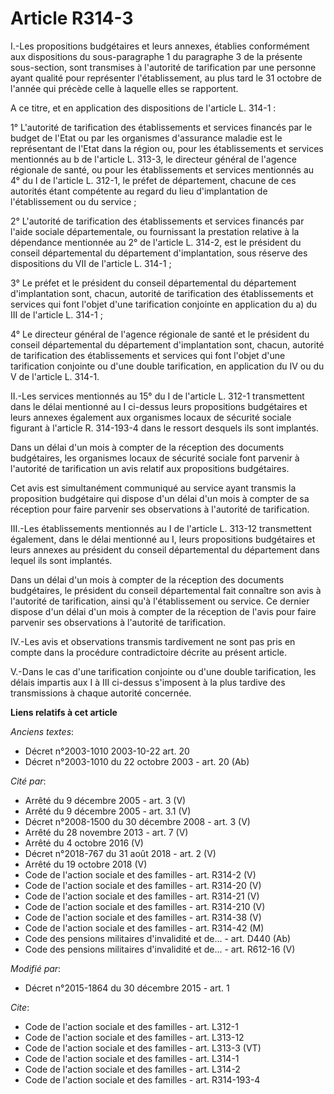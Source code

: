 # Article R314-3

I.-Les propositions budgétaires et leurs annexes, établies conformément aux dispositions du sous-paragraphe 1 du paragraphe 3
de la présente sous-section, sont transmises à l'autorité de tarification par une personne ayant qualité pour représenter
l'établissement, au plus tard le 31 octobre de l'année qui précède celle à laquelle elles se rapportent. 

A ce titre, et en application des dispositions de l'article L. 314-1 : 

1° L'autorité de tarification des établissements et services financés par le budget de l'Etat ou par les organismes
d'assurance maladie est le représentant de l'Etat dans la région ou, pour les établissements et services mentionnés au b de
l'article L. 313-3, le directeur général de l'agence régionale de santé, ou pour les établissements et services mentionnés au
4° du I de l'article L. 312-1, le préfet de département, chacune de ces autorités étant compétente au regard du lieu
d'implantation de l'établissement ou du service ; 

2° L'autorité de tarification des établissements et services financés par l'aide sociale départementale, ou fournissant la
prestation relative à la dépendance mentionnée au 2° de l'article L. 314-2, est le président du conseil départemental du
département d'implantation, sous réserve des dispositions du VII de l'article L. 314-1 ; 

3° Le préfet et le président du conseil départemental du département d'implantation sont, chacun, autorité de tarification
des établissements et services qui font l'objet d'une tarification conjointe en application du a) du III de l'article L.
314-1 ; 

4° Le directeur général de l'agence régionale de santé et le président du conseil départemental du département d'implantation
sont, chacun, autorité de tarification des établissements et services qui font l'objet d'une tarification conjointe ou d'une
double tarification, en application du IV ou du V de l'article L. 314-1. 

II.-Les services mentionnés au 15° du I de l'article L. 312-1 transmettent dans le délai mentionné au I ci-dessus leurs
propositions budgétaires et leurs annexes également aux organismes locaux de sécurité sociale figurant à l'article R.
314-193-4 dans le ressort desquels ils sont implantés. 

Dans un délai d'un mois à compter de la réception des documents budgétaires, les organismes locaux de sécurité sociale font
parvenir à l'autorité de tarification un avis relatif aux propositions budgétaires. 

Cet avis est simultanément communiqué au service ayant transmis la proposition budgétaire qui dispose d'un délai d'un mois à
compter de sa réception pour faire parvenir ses observations à l'autorité de tarification. 

III.-Les établissements mentionnés au I de l'article L. 313-12 transmettent également, dans le délai mentionné au I, leurs
propositions budgétaires et leurs annexes au président du conseil départemental du département dans lequel ils sont
implantés. 

Dans un délai d'un mois à compter de la réception des documents budgétaires, le président du conseil départemental fait
connaître son avis à l'autorité de tarification, ainsi qu'à l'établissement ou service. Ce dernier dispose d'un délai d'un
mois à compter de la réception de l'avis pour faire parvenir ses observations à l'autorité de tarification. 

IV.-Les avis et observations transmis tardivement ne sont pas pris en compte dans la procédure contradictoire décrite au
présent article. 

V.-Dans le cas d'une tarification conjointe ou d'une double tarification, les délais impartis aux I à III ci-dessus
s'imposent à la plus tardive des transmissions à chaque autorité concernée.

**Liens relatifs à cet article**

_Anciens textes_:

  - Décret n°2003-1010 2003-10-22 art. 20
  - Décret n°2003-1010 du 22 octobre 2003 - art. 20 (Ab)

_Cité par_:

  - Arrêté du 9 décembre 2005 - art. 3 (V)
  - Arrêté du 9 décembre 2005 - art. 3.1 (V)
  - Décret n°2008-1500 du 30 décembre 2008 - art. 3 (V)
  - Arrêté du 28 novembre 2013 - art. 7 (V)
  - Arrêté du 4 octobre 2016 (V)
  - Décret n°2018-767 du 31 août 2018 - art. 2 (V)
  - Arrêté du 19 octobre 2018 (V)
  - Code de l'action sociale et des familles - art. R314-2 (V)
  - Code de l'action sociale et des familles - art. R314-20 (V)
  - Code de l'action sociale et des familles - art. R314-21 (V)
  - Code de l'action sociale et des familles - art. R314-210 (V)
  - Code de l'action sociale et des familles - art. R314-38 (V)
  - Code de l'action sociale et des familles - art. R314-42 (M)
  - Code des pensions militaires d'invalidité et de... - art. D440 (Ab)
  - Code des pensions militaires d'invalidité et de... - art. R612-16 (V)

_Modifié par_:

  - Décret n°2015-1864 du 30 décembre 2015 - art. 1

_Cite_:

  - Code de l'action sociale et des familles - art. L312-1
  - Code de l'action sociale et des familles - art. L313-12
  - Code de l'action sociale et des familles - art. L313-3 (VT)
  - Code de l'action sociale et des familles - art. L314-1
  - Code de l'action sociale et des familles - art. L314-2
  - Code de l'action sociale et des familles - art. R314-193-4
